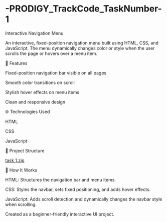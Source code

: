# -PRODIGY_TrackCode_TaskNumber-1
Interactive Navigation Menu

An interactive, fixed-position navigation menu built using HTML, CSS, and JavaScript. The menu dynamically changes color or style when the user scrolls the page or hovers over a menu item.

🔧 Features

Fixed-position navigation bar visible on all pages

Smooth color transitions on scroll

Stylish hover effects on menu items

Clean and responsive design

🌐 Technologies Used

HTML

CSS

JavaScript



📁 Project Structure

[task 1.zip](https://github.com/user-attachments/files/20815533/task.1.zip)


🧠 How It Works

HTML: Structures the navigation bar and menu items.

CSS: Styles the navbar, sets fixed positioning, and adds hover effects.

JavaScript: Adds scroll detection and dynamically changes the navbar style when scrolling.

Created as a beginner-friendly interactive UI project.
